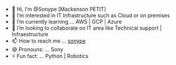 - 👋 Hi, I’m @Sonype [Mackenson PETIT]
- 👀 I’m interested in IT Infrastructure such as Cloud or on premises
- 🌱 I’m currently learning ... AWS | GCP | Azure
- 💞️ I’m looking to collaborate on IT area like Technical support | Infraestructure 
- 📫 How to reach me ... [sonype](https://www.linkedin.com/in/sonype/)
- 😄 Pronouns: ... Sony 
- ⚡ Fun fact: ... Python | Robotics  

<!---
Sonype/Sonype is a ✨ special ✨ repository because its `README.md` (this file) appears on your GitHub profile.
You can click the Preview link to take a look at your changes.
--->
